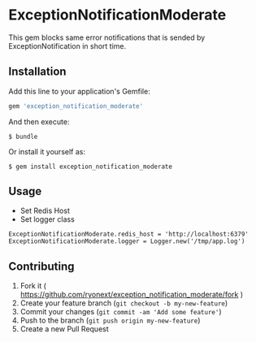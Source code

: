 # ExceptionNotificationModerate

This gem blocks same error notifications that is sended by ExceptionNotification in short time.


## Installation

Add this line to your application's Gemfile:

```ruby
gem 'exception_notification_moderate'
```

And then execute:

    $ bundle

Or install it yourself as:

    $ gem install exception_notification_moderate

## Usage

* Set Redis Host
* Set logger class

```
ExceptionNotificationModerate.redis_host = 'http://localhost:6379'
ExceptionNotificationModerate.logger = Logger.new('/tmp/app.log')
```



## Contributing

1. Fork it ( https://github.com/ryonext/exception_notification_moderate/fork )
2. Create your feature branch (`git checkout -b my-new-feature`)
3. Commit your changes (`git commit -am 'Add some feature'`)
4. Push to the branch (`git push origin my-new-feature`)
5. Create a new Pull Request
